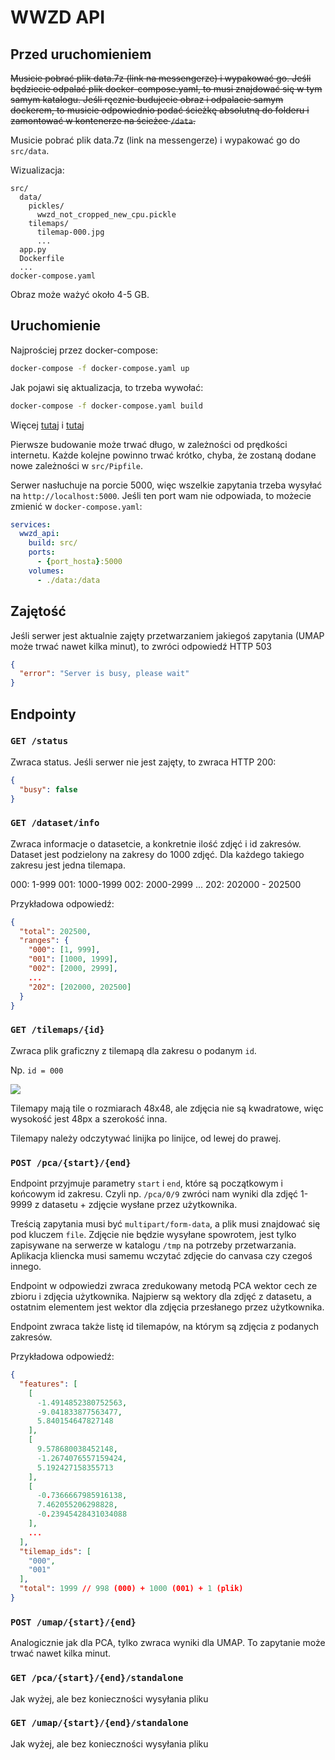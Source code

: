 # WWZD API
## Przed uruchomieniem
~~Musicie pobrać plik data.7z (link na messengerze) i wypakować go.
Jeśli będziecie odpalać plik docker-compose.yaml, to musi znajdować się w tym samym katalogu. Jeśli ręcznie budujecie obraz i odpalacie samym dockerem, to musicie odpowiednio podać ścieżkę absolutną do folderu i zamontować w kontenerze na ścieżce ``/data``.~~

Musicie pobrać plik data.7z (link na messengerze) i wypakować go do ``src/data``.

Wizualizacja:
```
src/
  data/
    pickles/
      wwzd_not_cropped_new_cpu.pickle
    tilemaps/
      tilemap-000.jpg
      ...
  app.py
  Dockerfile
  ...
docker-compose.yaml
```

Obraz może ważyć około 4-5 GB.
## Uruchomienie
Najprościej przez docker-compose:
``` bash
docker-compose -f docker-compose.yaml up
```

Jak pojawi się aktualizacja, to trzeba wywołać:
``` bash
docker-compose -f docker-compose.yaml build
```

Więcej [tutaj](https://docs.docker.com/engine/reference/commandline/cli/) i [tutaj](https://docs.docker.com/compose/)

Pierwsze budowanie może trwać długo, w zależności od prędkości internetu. Każde kolejne powinno trwać krótko, chyba, że zostaną dodane nowe zależności w ``src/Pipfile``.

Serwer nasłuchuje na porcie 5000, więc wszelkie zapytania trzeba wysyłać na ``http://localhost:5000``. Jeśli ten port wam nie odpowiada, to możecie zmienić w ``docker-compose.yaml``:
``` yaml
services:
  wwzd_api:
    build: src/
    ports:
      - {port_hosta}:5000
    volumes:
      - ./data:/data
```
## Zajętość
Jeśli serwer jest aktualnie zajęty przetwarzaniem jakiegoś zapytania (UMAP może trwać nawet kilka minut), to zwróci odpowiedź HTTP 503
``` json
{
  "error": "Server is busy, please wait"
}
```

## Endpointy
### ``GET /status``
Zwraca status. Jeśli serwer nie jest zajęty, to zwraca HTTP 200:
``` json
{
  "busy": false
}
```

### ``GET /dataset/info``
Zwraca informacje o datasetcie, a konkretnie ilość zdjęć i id zakresów. Dataset jest podzielony na zakresy do 1000 zdjęć. Dla każdego takiego zakresu jest jedna tilemapa.

000: 1-999
001: 1000-1999
002: 2000-2999
...
202: 202000 - 202500

Przykładowa odpowiedź:
``` json
{
  "total": 202500,
  "ranges": {
    "000": [1, 999],
    "001": [1000, 1999],
    "002": [2000, 2999],
    ...
    "202": [202000, 202500] 
  }
}
```

### ``GET /tilemaps/{id}``
Zwraca plik graficzny z tilemapą dla zakresu o podanym ``id``.

Np. ``id = 000``

![](./tilemap-000.jpg)

Tilemapy mają tile o rozmiarach 48x48, ale zdjęcia nie są kwadratowe, więc wysokość jest 48px a szerokość inna.

Tilemapy należy odczytywać linijka po linijce, od lewej do prawej.

### ``POST /pca/{start}/{end}``
Endpoint przyjmuje parametry ``start`` i ``end``, które są początkowym i końcowym id zakresu. Czyli np. ``/pca/0/9`` zwróci nam wyniki dla zdjęć 1-9999 z datasetu + zdjęcie wysłane przez użytkownika.

Treścią zapytania musi być ``multipart/form-data``, a plik musi znajdować się pod kluczem ``file``. Zdjęcie nie będzie wysyłane spowrotem, jest tylko zapisywane na serwerze w katalogu ``/tmp`` na potrzeby przetwarzania. Aplikacja kliencka musi samemu wczytać zdjęcie do canvasa czy czegoś innego.

Endpoint w odpowiedzi zwraca zredukowany metodą PCA wektor cech ze zbioru i zdjęcia użytkownika. Najpierw są wektory dla zdjęć z datasetu, a ostatnim elementem jest wektor dla zdjęcia przesłanego przez użytkownika.

Endpoint zwraca także listę id tilemapów, na którym są zdjęcia z podanych zakresów.

Przykładowa odpowiedź:
``` json
{
  "features": [
    [
      -1.4914852380752563,
      -9.041833877563477,
      5.840154647827148
    ],
    [
      9.578680038452148,
      -1.2674076557159424,
      5.192427158355713
    ],
    [
      -0.7366667985916138,
      7.462055206298828,
      -0.23945428431034088
    ],
    ...
  ],
  "tilemap_ids": [
    "000",
    "001"
  ],
  "total": 1999 // 998 (000) + 1000 (001) + 1 (plik) 
}
```

### ``POST /umap/{start}/{end}``
Analogicznie jak dla PCA, tylko zwraca wyniki dla UMAP. To zapytanie może trwać nawet kilka minut.

### ``GET /pca/{start}/{end}/standalone``
Jak wyżej, ale bez konieczności wysyłania pliku

### ``GET /umap/{start}/{end}/standalone``
Jak wyżej, ale bez konieczności wysyłania pliku
